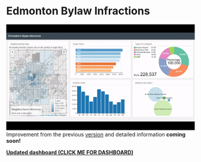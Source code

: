 # Edmonton Bylaw Infractions
![](bylaw_infractions2.gif)
<br>
Improvement from the previous [version](https://github.com/mikelotis/Edmonton-Bylaw-Infractions-Outdated) and detailed information **coming soon!**

[****Updated dashboard (CLICK ME FOR DASHBOARD)****](https://mikelotis.github.io/Edmonton-Bylaw-Infractions-Updated/)
